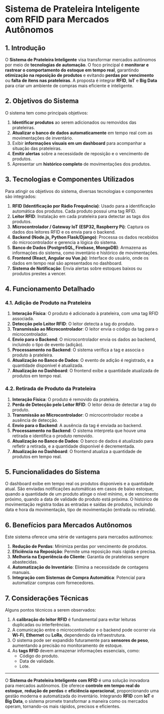 # Sistema de Prateleira Inteligente com RFID para Mercados Autônomos

## 1. Introdução

O **Sistema de Prateleira Inteligente** visa transformar mercados autônomos por meio de **tecnologias de automação**. O foco principal é **monitorar e rastrear o comportamento do estoque em tempo real**, garantindo **otimização na reposição de produtos** e evitando **perdas por vencimento** ou **falta de itens nas prateleiras**. A proposta é integrar **RFID**, **IoT** e **Big Data** para criar um ambiente de compras mais eficiente e inteligente.

## 2. Objetivos do Sistema

O sistema tem como principais objetivos:

1. **Identificar produtos** ao serem adicionados ou removidos das prateleiras.
2. **Atualizar o banco de dados automaticamente** em tempo real com as movimentações de inventário.
3. Exibir **informações visuais em um dashboard** para acompanhar a situação das prateleiras.
4. **Emitir alertas** sobre a necessidade de reposição e o vencimento de produtos.
5. Apresentar um **histórico completo** de movimentações dos produtos.

## 3. Tecnologias e Componentes Utilizados

Para atingir os objetivos do sistema, diversas tecnologias e componentes são integrados:

1. **RFID (Identificação por Rádio Frequência)**: Usado para a identificação automática dos produtos. Cada produto possui uma tag RFID.
2. **Leitor RFID**: Instalação em cada prateleira para detectar as tags dos produtos.
3. **Microcontrolador / Gateway IoT (ESP32, Raspberry Pi)**: Captura os dados dos leitores RFID e os envia para o backend.
4. **Backend (Node.js, Python Flask/Django)**: Processa os dados recebidos do microcontrolador e gerencia a lógica do sistema.
5. **Banco de Dados (PostgreSQL, Firebase, MongoDB)**: Armazena as informações do sistema, como inventário e histórico de movimentações.
6. **Frontend (React, Angular ou Vue.js)**: Interface do usuário, onde os dados em tempo real são apresentados no dashboard.
7. **Sistema de Notificação**: Envia alertas sobre estoques baixos ou produtos prestes a vencer.

## 4. Funcionamento Detalhado

### 4.1. Adição de Produto na Prateleira

1. **Interação Física**: O produto é adicionado à prateleira, com uma tag RFID associada.
2. **Detecção pelo Leitor RFID**: O leitor detecta a tag do produto.
3. **Transmissão ao Microcontrolador**: O leitor envia o código da tag para o microcontrolador.
4. **Envio para o Backend**: O microcontrolador envia os dados ao backend, incluindo o tipo de evento (adição).
5. **Processamento no Backend**: O sistema verifica a tag e associa o produto à prateleira.
6. **Atualização no Banco de Dados**: O evento de adição é registrado, e a quantidade disponível é atualizada.
7. **Atualização no Dashboard**: O frontend exibe a quantidade atualizada de produtos em tempo real.

### 4.2. Retirada de Produto da Prateleira

1. **Interação Física**: O produto é removido da prateleira.
2. **Perda de Detecção pelo Leitor RFID**: O leitor deixa de detectar a tag do produto.
3. **Transmissão ao Microcontrolador**: O microcontrolador recebe a ausência de detecção.
4. **Envio para o Backend**: A ausência da tag é enviada ao backend.
5. **Processamento no Backend**: O sistema interpreta que houve uma retirada e identifica o produto removido.
6. **Atualização no Banco de Dados**: O banco de dados é atualizado para refletir a retirada, e a quantidade disponível é decrementada.
7. **Atualização no Dashboard**: O frontend atualiza a quantidade de produtos em tempo real.

## 5. Funcionalidades do Sistema

O dashboard exibe em tempo real os produtos disponíveis e a quantidade atual. São enviadas notificações automáticas em casos de baixo estoque, quando a quantidade de um produto atinge o nível mínimo, e de vencimento próximo, quando a data de validade do produto está próxima. O histórico de movimentação registra todas as entradas e saídas de produtos, incluindo data e hora da movimentação, tipo de movimentação (entrada ou retirada).


## 6. Benefícios para Mercados Autônomos

Este sistema oferece uma série de vantagens para mercados autônomos:

1. **Redução de Perdas**: Minimiza perdas por vencimento de produtos.
2. **Eficiência na Reposição**: Permite uma reposição mais rápida e precisa.
3. **Melhoria na Experiência do Cliente**: Garantia de prateleiras sempre abastecidas.
4. **Automatização do Inventário**: Elimina a necessidade de contagens manuais.
5. **Integração com Sistemas de Compra Automática**: Potencial para automatizar compras com fornecedores.

## 7. Considerações Técnicas

Alguns pontos técnicos a serem observados:

1. A **calibração do leitor RFID** é fundamental para evitar leituras duplicadas ou interferências.
2. A comunicação entre o microcontrolador e o backend pode ocorrer via **Wi-Fi**, **Ethernet** ou **LoRa**, dependendo da infraestrutura.
3. O sistema pode ser expandido futuramente para **sensores de peso**, aumentando a precisão no monitoramento de estoque.
4. As **tags RFID** devem armazenar informações essenciais, como:
   - Código do produto.
   - Data de validade.
   - Lote.

---

O **Sistema de Prateleira Inteligente com RFID** é uma solução inovadora para mercados autônomos. Ele oferece **controle em tempo real do estoque**, **redução de perdas** e **eficiência operacional**, proporcionando uma gestão moderna e automatizada do inventário. Integrando **RFID** com **IoT** e **Big Data**, o sistema promete transformar a maneira como os mercados operam, tornando-os mais rápidos, precisos e eficientes.
